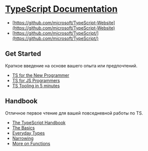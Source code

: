 # [TypeScript Documentation](../index.md)

- [https://github.com/microsoft/TypeScript-Website](https://github.com/microsoft/TypeScript-Website)
- [https://github.com/microsoft/TypeScript/](https://github.com/microsoft/TypeScript/)

## Get Started

Краткое введение на основе вашего опыта или предпочтений.

- [TS for the New Programmer](<./1. Get Started/1. TS for the New Programmer.md>)
- [TS for JS Programmers](<./1. Get Started/2. TS for JS Programmers.md>)
- [TS Tooling in 5 minutes](<./1. Get Started/3. TS Tooling in 5 minutes.md>)

## Handbook

Отличное первое чтение для вашей повседневной работы по TS.

- [The TypeScript Handbook](<./2. Handbook/1. The TypeScript Handbook.md>)
- [The Basics](<./2. Handbook/2. The Basics.md>)
- [Everyday Types](<./2. Handbook/3. Everyday Types.md>)
- [Narrowing](<./2. Handbook/4. Narrowing.md>)
- [More on Functions](<./2. Handbook/5. More on Functions.md>)
